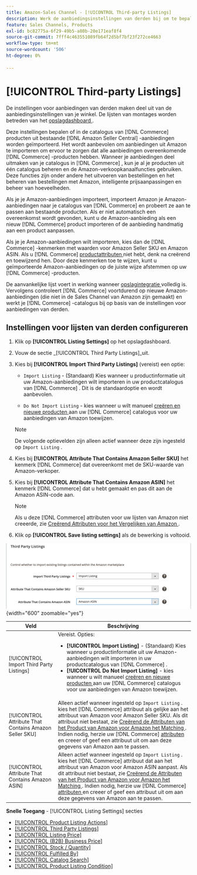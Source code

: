 ```yaml
---
title: Amazon-Sales Channel - [!UICONTROL Third-party Listings]
description: Werk de aanbiedingsinstellingen van derden bij om te bepalen of je Commerce-catalogus producten uit je bestaande Amazon Seller Central-aanbiedingen importeert.
feature: Sales Channels, Products
exl-id: bc82775a-6f29-49b5-a80b-20e171eaf8f4
source-git-commit: 7fff4c463551089fb64f2d5bf7bf23f272ce4663
workflow-type: tm+mt
source-wordcount: '506'
ht-degree: 0%

---
```


# [!UICONTROL Third-party Listings]

De instellingen voor aanbiedingen van derden maken deel uit van de aanbiedingsinstellingen van je winkel. De lijsten van montages worden betreden van het [ opslagdashboard ](./amazon-store-dashboard.md).

Deze instellingen bepalen of in de catalogus van [!DNL Commerce] producten uit bestaande [!DNL Amazon Seller Central] -aanbiedingen worden geïmporteerd. Het wordt aanbevolen om aanbiedingen uit Amazon te importeren om ervoor te zorgen dat alle aanbiedingen overeenkomende [!DNL Commerce] -producten hebben. Wanneer je aanbiedingen deel uitmaken van je catalogus in [!DNL Commerce] , kun je al je producten uit één catalogus beheren en de Amazon-verkoopkanaalfuncties gebruiken. Deze functies zijn onder andere het uitvoeren van bestellingen en het beheren van bestellingen met Amazon, intelligente prijsaanpassingen en beheer van hoeveelheden.

Als je je Amazon-aanbiedingen importeert, importeert Amazon je Amazon-aanbiedingen naar je catalogus van [!DNL Commerce] en probeert ze aan te passen aan bestaande producten. Als er niet automatisch een overeenkomst wordt gevonden, kunt u de Amazon-aanbieding als een nieuw [!DNL Commerce] product importeren of de aanbieding handmatig aan een product aanpassen.

Als je je Amazon-aanbiedingen wilt importeren, kies dan de [!DNL Commerce] -kenmerken met waarden voor Amazon Seller SKU en Amazon ASIN. Als u [!DNL Commerce] [ productattributen ](./ob-creating-magento-attributes.md) niet hebt, denk na creërend en toewijzend hen. Door deze kenmerken toe te wijzen, kunt u geïmporteerde Amazon-aanbiedingen op de juiste wijze afstemmen op uw [!DNL Commerce] -producten.

De aanvankelijke lijst voert in werking wanneer [ opslagintegratie ](./store-integration.md) volledig is. Vervolgens controleert [!DNL Commerce] voortdurend op nieuwe Amazon-aanbiedingen (die niet in de Sales Channel van Amazon zijn gemaakt) en werkt je [!DNL Commerce] -catalogus bij op basis van de instellingen voor aanbiedingen van derden.

## Instellingen voor lijsten van derden configureren

1. Klik op **[!UICONTROL Listing Settings]** op het opslagdashboard.

1. Vouw de sectie _[!UICONTROL Third Party Listings]_uit.

1. Kies bij **[!UICONTROL Import Third Party Listings]** (vereist) een optie:

   - `Import Listing` - (Standaard) Kies wanneer u productinformatie uit uw Amazon-aanbiedingen wilt importeren in uw productcatalogus van [!DNL Commerce] . Dit is de standaardoptie en wordt aanbevolen.

   - `Do Not Import Listing` - kies wanneer u wilt manueel [ creëren en nieuwe producten ](https://experienceleague.adobe.com/docs/commerce-admin/catalog/products/products-list.html) aan uw [!DNL Commerce] catalogus voor uw aanbiedingen van Amazon toewijzen.

   >[!NOTE]
   >De volgende optievelden zijn alleen actief wanneer deze zijn ingesteld op `Import Listing` .

1. Kies bij **[!UICONTROL Attribute That Contains Amazon Seller SKU]** het kenmerk [!DNL Commerce] dat overeenkomt met de SKU-waarde van Amazon-verkoper.

1. Kies bij **[!UICONTROL Attribute That Contains Amazon ASIN]** het kenmerk [!DNL Commerce] dat u hebt gemaakt en pas dit aan de Amazon ASIN-code aan.

   >[!NOTE]
   >Als u deze [!DNL Commerce] attributen voor uw lijsten van Amazon niet creeerde, zie [ Creërend Attributen voor het Vergelijken van Amazon ](./ob-creating-magento-attributes.md).

1. Klik op **[!UICONTROL Save listing settings]** als de bewerking is voltooid.

![ lijsten van derden ](assets/amazon-third-party-listings.png){width="600" zoomable="yes"}

| Veld | Beschrijving |
|--------------------------------------------------------|-----------------------------------------------------------------------------------------------------------------------------------------------------------------------------------------------------------------------------------------------------------------------------------------------------------------------------------------------------------------------------------------------------------------------------------------------------------------------------------|
| [!UICONTROL Import Third Party Listings] | Vereist. Opties:<ul><li>**[!UICONTROL Import Listing]** - (Standaard) Kies wanneer u productinformatie uit uw Amazon-aanbiedingen wilt importeren in uw productcatalogus van [!DNL Commerce] . </li><li>**[!UICONTROL Do Not Import Listing]** - kies wanneer u wilt manueel [ creëren en nieuwe producten ](https://experienceleague.adobe.com/docs/commerce-admin/catalog/products/products-list.html) aan uw [!DNL Commerce] catalogus voor uw aanbiedingen van Amazon toewijzen.</li></ul> |
| [!UICONTROL Attribute That Contains Amazon Seller SKU] | Alleen actief wanneer ingesteld op `Import Listing` .<br> kies het [!DNL Commerce] attribuut als gelijke aan het attribuut van Amazon voor Amazon Seller SKU. Als dit attribuut niet bestaat, zie [ Creërend de Attributen van het Product van Amazon voor Amazon het Matching ](./ob-creating-magento-attributes.md). Indien nodig, herzie uw [!DNL Commerce] [ attributen ](./managing-attributes.md) en creeer of geef een attribuut uit om aan deze gegevens van Amazon aan te passen. |
| [!UICONTROL Attribute That Contains Amazon ASIN] | Alleen actief wanneer ingesteld op `Import Listing` .<br> kies het [!DNL Commerce] attribuut dat aan het attribuut van Amazon voor Amazon ASIN aanpast. Als dit attribuut niet bestaat, zie [ Creërend de Attributen van het Product van Amazon voor Amazon het Matching ](./ob-creating-magento-attributes.md). Indien nodig, herzie uw [!DNL Commerce] [ attributen ](./managing-attributes.md) en creeer of geef een attribuut uit om aan deze gegevens van Amazon aan te passen. |

**Snelle Toegang** - [!UICONTROL Listing Settings] secties

- [[!UICONTROL Product Listing Actions]](./product-listing-actions.md)
- [[!UICONTROL Third Party Listings]](./third-party-listing-settings.md)
- [[!UICONTROL Listing Price]](./listing-price.md)
- [[!UICONTROL (B2B) Business Price]](./business-pricing.md)
- [[!UICONTROL Stock / Quantity]](./stock-quantity.md)
- [[!UICONTROL Fulfilled By]](./fulfilled-by.md)
- [[!UICONTROL Catalog Search]](./catalog-search.md)
- [[!UICONTROL Product Listing Condition]](./product-listing-condition.md)
